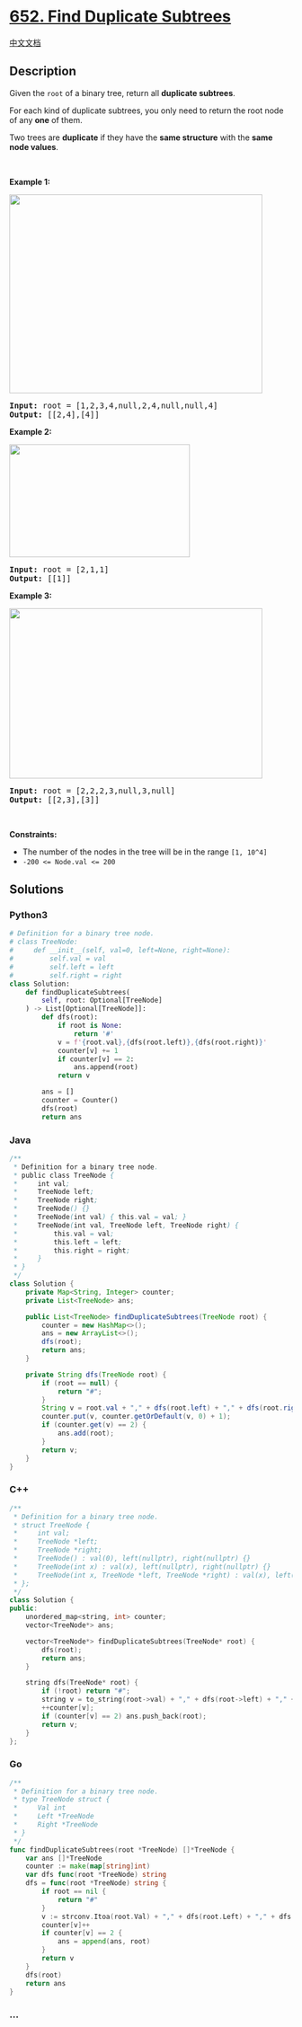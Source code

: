 # [652. Find Duplicate Subtrees](https://leetcode.com/problems/find-duplicate-subtrees)

[中文文档](/solution/0600-0699/0652.Find%20Duplicate%20Subtrees/README.md)

## Description

<p>Given the <code>root</code>&nbsp;of a binary tree, return all <strong>duplicate subtrees</strong>.</p>

<p>For each kind of duplicate subtrees, you only need to return the root node of any <b>one</b> of them.</p>

<p>Two trees are <strong>duplicate</strong> if they have the <strong>same structure</strong> with the <strong>same node values</strong>.</p>

<p>&nbsp;</p>
<p><strong>Example 1:</strong></p>
<img alt="" src="https://fastly.jsdelivr.net/gh/doocs/leetcode@main/solution/0600-0699/0652.Find%20Duplicate%20Subtrees/images/e1.jpg" style="width: 450px; height: 354px;" />
<pre>
<strong>Input:</strong> root = [1,2,3,4,null,2,4,null,null,4]
<strong>Output:</strong> [[2,4],[4]]
</pre>

<p><strong>Example 2:</strong></p>
<img alt="" src="https://fastly.jsdelivr.net/gh/doocs/leetcode@main/solution/0600-0699/0652.Find%20Duplicate%20Subtrees/images/e2.jpg" style="width: 321px; height: 201px;" />
<pre>
<strong>Input:</strong> root = [2,1,1]
<strong>Output:</strong> [[1]]
</pre>

<p><strong>Example 3:</strong></p>
<img alt="" src="https://fastly.jsdelivr.net/gh/doocs/leetcode@main/solution/0600-0699/0652.Find%20Duplicate%20Subtrees/images/e33.jpg" style="width: 450px; height: 303px;" />
<pre>
<strong>Input:</strong> root = [2,2,2,3,null,3,null]
<strong>Output:</strong> [[2,3],[3]]
</pre>

<p>&nbsp;</p>
<p><strong>Constraints:</strong></p>

<ul>
	<li>The number of the nodes in the tree will be in the range <code>[1, 10^4]</code></li>
	<li><code>-200 &lt;= Node.val &lt;= 200</code></li>
</ul>

## Solutions

<!-- tabs:start -->

### **Python3**

```python
# Definition for a binary tree node.
# class TreeNode:
#     def __init__(self, val=0, left=None, right=None):
#         self.val = val
#         self.left = left
#         self.right = right
class Solution:
    def findDuplicateSubtrees(
        self, root: Optional[TreeNode]
    ) -> List[Optional[TreeNode]]:
        def dfs(root):
            if root is None:
                return '#'
            v = f'{root.val},{dfs(root.left)},{dfs(root.right)}'
            counter[v] += 1
            if counter[v] == 2:
                ans.append(root)
            return v

        ans = []
        counter = Counter()
        dfs(root)
        return ans
```

### **Java**

```java
/**
 * Definition for a binary tree node.
 * public class TreeNode {
 *     int val;
 *     TreeNode left;
 *     TreeNode right;
 *     TreeNode() {}
 *     TreeNode(int val) { this.val = val; }
 *     TreeNode(int val, TreeNode left, TreeNode right) {
 *         this.val = val;
 *         this.left = left;
 *         this.right = right;
 *     }
 * }
 */
class Solution {
    private Map<String, Integer> counter;
    private List<TreeNode> ans;

    public List<TreeNode> findDuplicateSubtrees(TreeNode root) {
        counter = new HashMap<>();
        ans = new ArrayList<>();
        dfs(root);
        return ans;
    }

    private String dfs(TreeNode root) {
        if (root == null) {
            return "#";
        }
        String v = root.val + "," + dfs(root.left) + "," + dfs(root.right);
        counter.put(v, counter.getOrDefault(v, 0) + 1);
        if (counter.get(v) == 2) {
            ans.add(root);
        }
        return v;
    }
}
```

### **C++**

```cpp
/**
 * Definition for a binary tree node.
 * struct TreeNode {
 *     int val;
 *     TreeNode *left;
 *     TreeNode *right;
 *     TreeNode() : val(0), left(nullptr), right(nullptr) {}
 *     TreeNode(int x) : val(x), left(nullptr), right(nullptr) {}
 *     TreeNode(int x, TreeNode *left, TreeNode *right) : val(x), left(left), right(right) {}
 * };
 */
class Solution {
public:
    unordered_map<string, int> counter;
    vector<TreeNode*> ans;

    vector<TreeNode*> findDuplicateSubtrees(TreeNode* root) {
        dfs(root);
        return ans;
    }

    string dfs(TreeNode* root) {
        if (!root) return "#";
        string v = to_string(root->val) + "," + dfs(root->left) + "," + dfs(root->right);
        ++counter[v];
        if (counter[v] == 2) ans.push_back(root);
        return v;
    }
};
```

### **Go**

```go
/**
 * Definition for a binary tree node.
 * type TreeNode struct {
 *     Val int
 *     Left *TreeNode
 *     Right *TreeNode
 * }
 */
func findDuplicateSubtrees(root *TreeNode) []*TreeNode {
	var ans []*TreeNode
	counter := make(map[string]int)
	var dfs func(root *TreeNode) string
	dfs = func(root *TreeNode) string {
		if root == nil {
			return "#"
		}
		v := strconv.Itoa(root.Val) + "," + dfs(root.Left) + "," + dfs(root.Right)
		counter[v]++
		if counter[v] == 2 {
			ans = append(ans, root)
		}
		return v
	}
	dfs(root)
	return ans
}
```

### **...**

```

```

<!-- tabs:end -->
